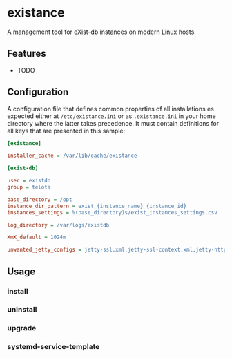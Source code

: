 # existance

A management tool for eXist-db instances on modern Linux hosts.


## Features

* TODO


## Configuration

A configuration file that defines common properties of all installations es
expected either at `/etc/existance.ini` or as `.existance.ini` in your home
directory where the latter takes precedence. It must contain definitions for
all keys that are presented in this sample:


```ini
[existance]

installer_cache = /var/lib/cache/existance

[exist-db]

user = existdb
group = telota

base_directory = /opt
instance_dir_pattern = exist_{instance_name}_{instance_id}
instances_settings = %(base_directory)s/exist_instances_settings.csv

log_directory = /var/logs/existdb

XmX_default = 1024m

unwanted_jetty_configs = jetty-ssl.xml,jetty-ssl-context.xml,jetty-https.xml
```


## Usage

### install

### uninstall

### upgrade

### systemd-service-template
